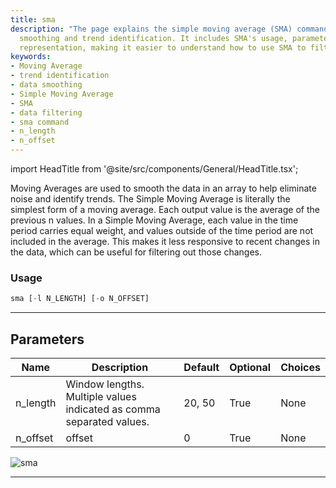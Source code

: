 ```yaml
---
title: sma
description: "The page explains the simple moving average (SMA) command, used for data"
  smoothing and trend identification. It includes SMA's usage, parameters, and a graphical
  representation, making it easier to understand how to use SMA to filter data.
keywords:
- Moving Average
- trend identification
- data smoothing
- Simple Moving Average
- SMA
- data filtering
- sma command
- n_length
- n_offset
---
```


import HeadTitle from '@site/src/components/General/HeadTitle.tsx';

<HeadTitle title="stocks/ta/sma - Reference | OpenBB Terminal Docs" />

Moving Averages are used to smooth the data in an array to help eliminate noise and identify trends. The Simple Moving Average is literally the simplest form of a moving average. Each output value is the average of the previous n values. In a Simple Moving Average, each value in the time period carries equal weight, and values outside of the time period are not included in the average. This makes it less responsive to recent changes in the data, which can be useful for filtering out those changes.

### Usage

```python
sma [-l N_LENGTH] [-o N_OFFSET]
```

---

## Parameters

| Name | Description | Default | Optional | Choices |
| ---- | ----------- | ------- | -------- | ------- |
| n_length | Window lengths. Multiple values indicated as comma separated values. | 20, 50 | True | None |
| n_offset | offset | 0 | True | None |

![sma](https://user-images.githubusercontent.com/46355364/154311791-5b130d08-55bd-406b-a68e-914a733c5191.png)

---
